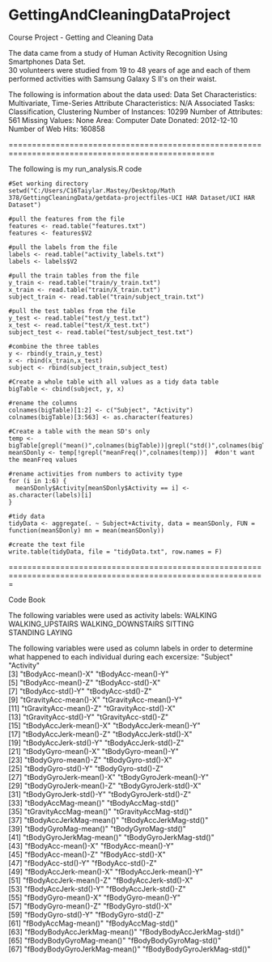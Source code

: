 # GettingAndCleaningDataProject
Course Project - Getting and Cleaning Data

The data came from a study of Human Activity Recognition Using Smartphones Data Set.  
30 volunteers were studied from 19 to 48 years of age and each of them performed activities
with Samsung Galaxy S II's on their waist.

The following is information about the data used:
Data Set Characteristics: Multivariate, Time-Series
Attribute Characteristics: N/A
Associated Tasks: Classification, Clustering
Number of Instances: 10299
Number of Attributes: 561
Missing Values: None
Area: Computer
Date Donated: 2012-12-10
Number of Web Hits: 160858

==================================================================================================

The following is my run_analysis.R code

```
#Set working directory
setwd("C:/Users/C16Taiylar.Mastey/Desktop/Math 378/GettingCleaningData/getdata-projectfiles-UCI HAR Dataset/UCI HAR Dataset")

#pull the features from the file
features <- read.table("features.txt")
features <- features$V2

#pull the labels from the file
labels <- read.table("activity_labels.txt")
labels <- labels$V2

#pull the train tables from the file
y_train <- read.table("train/y_train.txt")
x_train <- read.table("train/X_train.txt")
subject_train <- read.table("train/subject_train.txt")

#pull the test tables from the file
y_test <- read.table("test/y_test.txt")
x_test <- read.table("test/X_test.txt")
subject_test <- read.table("test/subject_test.txt")

#combine the three tables
y <- rbind(y_train,y_test)
x <- rbind(x_train,x_test)
subject <- rbind(subject_train,subject_test)

#Create a whole table with all values as a tidy data table
bigTable <- cbind(subject, y, x)

#rename the columns
colnames(bigTable)[1:2] <- c("Subject", "Activity")
colnames(bigTable)[3:563] <- as.character(features)

#Create a table with the mean SD's only
temp <- bigTable[grepl("mean()",colnames(bigTable))|grepl("std()",colnames(bigTable))|grepl("Subject",colnames(bigTable))|grepl("Activity",colnames(bigTable))]
meanSDonly <- temp[!grepl("meanFreq()",colnames(temp))]  #don't want the meanFreq values

#rename activities from numbers to activity type
for (i in 1:6) {
  meanSDonly$Activity[meanSDonly$Activity == i] <- as.character(labels)[i]
}

#tidy data
tidyData <- aggregate(. ~ Subject+Activity, data = meanSDonly, FUN = function(meanSDonly) mn = mean(meanSDonly))

#create the text file
write.table(tidyData, file = "tidyData.txt", row.names = F)
```
=============================================================================================================

Code Book

The following variables were used as activity labels:
WALKING 
WALKING_UPSTAIRS
WALKING_DOWNSTAIRS 
SITTING           
STANDING
LAYING


The following variables were used as column labels in order to determine what happened to each individual during each excersize:
"Subject"                     "Activity"                   
 [3] "tBodyAcc-mean()-X"           "tBodyAcc-mean()-Y"          
 [5] "tBodyAcc-mean()-Z"           "tBodyAcc-std()-X"           
 [7] "tBodyAcc-std()-Y"            "tBodyAcc-std()-Z"           
 [9] "tGravityAcc-mean()-X"        "tGravityAcc-mean()-Y"       
[11] "tGravityAcc-mean()-Z"        "tGravityAcc-std()-X"        
[13] "tGravityAcc-std()-Y"         "tGravityAcc-std()-Z"        
[15] "tBodyAccJerk-mean()-X"       "tBodyAccJerk-mean()-Y"      
[17] "tBodyAccJerk-mean()-Z"       "tBodyAccJerk-std()-X"       
[19] "tBodyAccJerk-std()-Y"        "tBodyAccJerk-std()-Z"       
[21] "tBodyGyro-mean()-X"          "tBodyGyro-mean()-Y"         
[23] "tBodyGyro-mean()-Z"          "tBodyGyro-std()-X"          
[25] "tBodyGyro-std()-Y"           "tBodyGyro-std()-Z"          
[27] "tBodyGyroJerk-mean()-X"      "tBodyGyroJerk-mean()-Y"     
[29] "tBodyGyroJerk-mean()-Z"      "tBodyGyroJerk-std()-X"      
[31] "tBodyGyroJerk-std()-Y"       "tBodyGyroJerk-std()-Z"      
[33] "tBodyAccMag-mean()"          "tBodyAccMag-std()"          
[35] "tGravityAccMag-mean()"       "tGravityAccMag-std()"       
[37] "tBodyAccJerkMag-mean()"      "tBodyAccJerkMag-std()"      
[39] "tBodyGyroMag-mean()"         "tBodyGyroMag-std()"         
[41] "tBodyGyroJerkMag-mean()"     "tBodyGyroJerkMag-std()"     
[43] "fBodyAcc-mean()-X"           "fBodyAcc-mean()-Y"          
[45] "fBodyAcc-mean()-Z"           "fBodyAcc-std()-X"           
[47] "fBodyAcc-std()-Y"            "fBodyAcc-std()-Z"           
[49] "fBodyAccJerk-mean()-X"       "fBodyAccJerk-mean()-Y"      
[51] "fBodyAccJerk-mean()-Z"       "fBodyAccJerk-std()-X"       
[53] "fBodyAccJerk-std()-Y"        "fBodyAccJerk-std()-Z"       
[55] "fBodyGyro-mean()-X"          "fBodyGyro-mean()-Y"         
[57] "fBodyGyro-mean()-Z"          "fBodyGyro-std()-X"          
[59] "fBodyGyro-std()-Y"           "fBodyGyro-std()-Z"          
[61] "fBodyAccMag-mean()"          "fBodyAccMag-std()"          
[63] "fBodyBodyAccJerkMag-mean()"  "fBodyBodyAccJerkMag-std()"  
[65] "fBodyBodyGyroMag-mean()"     "fBodyBodyGyroMag-std()"     
[67] "fBodyBodyGyroJerkMag-mean()" "fBodyBodyGyroJerkMag-std()"
